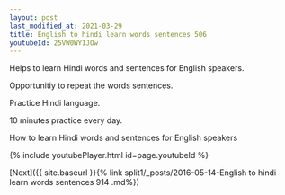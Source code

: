 ```yaml
---
layout: post
last_modified_at: 2021-03-29
title: English to hindi learn words sentences 506 
youtubeId: 25VW0WYIJOw
---
```

 
 
Helps to learn Hindi words and sentences for English speakers.

Opportunitiy to repeat the words sentences. 

Practice Hindi language. 
 
10 minutes practice every day. 
 
How to learn Hindi words and sentences for English speakers 
 
{% include youtubePlayer.html id=page.youtubeId %}
 
 
[Next]({{ site.baseurl }}{% link  split1/_posts/2016-05-14-English to hindi learn words sentences 914 .md%})
 

